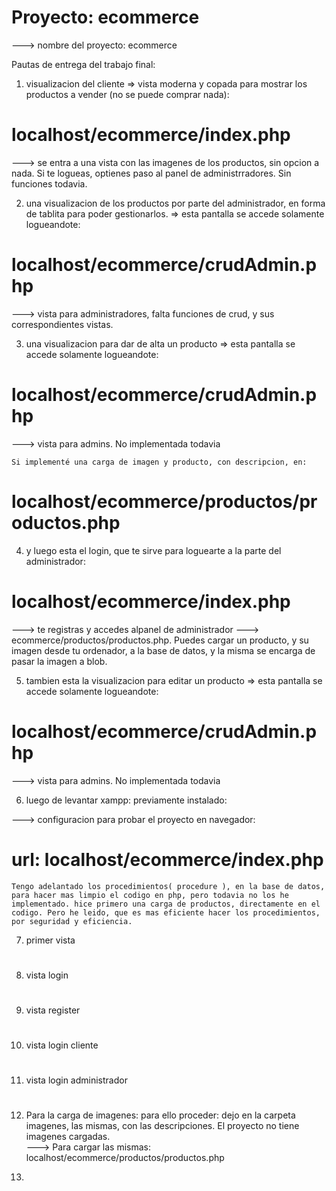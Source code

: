 # Proyecto: ecommerce
---> nombre del proyecto: ecommerce


Pautas de entrega del trabajo final: 

1) visualizacion del cliente => vista moderna y copada para mostrar los productos a vender (no se puede comprar nada): 

# localhost/ecommerce/index.php
 ---> se entra a una vista con las imagenes de los productos, sin opcion a nada. Si te logueas, optienes paso al panel de administrradores. Sin funciones todavia. 


2) una visualizacion de los productos por parte del administrador, en forma de tablita para poder gestionarlos. => esta pantalla se accede solamente logueandote:

# localhost/ecommerce/crudAdmin.php 
---> vista para administradores, falta funciones de crud, y sus correspondientes vistas. 


3) una visualizacion para dar de alta un producto => esta pantalla se accede solamente logueandote: 

# localhost/ecommerce/crudAdmin.php
 ---> vista para admins. No implementada todavia

    Si implementé una carga de imagen y producto, con descripcion, en:

# localhost/ecommerce/productos/productos.php

4) y luego esta el login, que te sirve para loguearte a la parte del administrador:


# localhost/ecommerce/index.php
 ---> te registras y accedes alpanel de administrador ---> ecommerce/productos/productos.php. Puedes cargar un producto, y su imagen desde tu ordenador, a la base de datos, y la misma se encarga de pasar la imagen a blob.

5) tambien esta la visualizacion para editar un producto => esta pantalla se accede solamente logueandote:

# localhost/ecommerce/crudAdmin.php
 ---> vista para admins. No implementada todavia


6) luego de levantar xampp: previamente instalado:

 ---> configuracion para probar el proyecto en navegador: 
# url: localhost/ecommerce/index.php

    Tengo adelantado los procedimientos( procedure ), en la base de datos, para hacer mas limpio el codigo en php, pero todavia no los he implementado. hice primero una carga de productos, directamente en el codigo. Pero he leido, que es mas eficiente hacer los procedimientos, por seguridad y eficiencia. 

7) primer vista 

# 

8) vista login

# 

9) vista register

# 

10) vista login cliente

# 

11) vista login administrador

# 

12) Para la carga de imagenes: para ello proceder: dejo en la carpeta imagenes, las mismas, con las descripciones. El proyecto no tiene imagenes cargadas.   
 ---> Para cargar las mismas: localhost/ecommerce/productos/productos.php

13) 